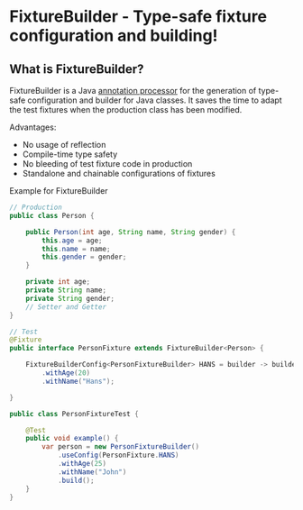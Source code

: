 # FixtureBuilder - Type-safe fixture configuration and building!

## What is FixtureBuilder?

FixtureBuilder is a Java [annotation processor](http://docs.oracle.com/javase/6/docs/technotes/guides/apt/index.html)
for the generation of type-safe configuration and builder for Java classes. It saves the time to adapt the test fixtures
when the production class has been modified.

Advantages:

* No usage of reflection
* Compile-time type safety
* No bleeding of test fixture code in production
* Standalone and chainable configurations of fixtures

Example for FixtureBuilder

```java
// Production
public class Person {

    public Person(int age, String name, String gender) {
        this.age = age;
        this.name = name;
        this.gender = gender;
    }

    private int age;
    private String name;
    private String gender;
    // Setter and Getter
}

// Test
@Fixture
public interface PersonFixture extends FixtureBuilder<Person> {

    FixtureBuilderConfig<PersonFixtureBuilder> HANS = builder -> builder
        .withAge(20)
        .withName("Hans");

}

public class PersonFixtureTest {

    @Test
    public void example() {
        var person = new PersonFixtureBuilder()
            .useConfig(PersonFixture.HANS)
            .withAge(25)
            .withName("John")
            .build();
    }
}
```

